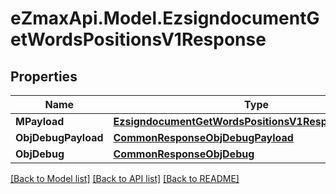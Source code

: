 
# eZmaxApi.Model.EzsigndocumentGetWordsPositionsV1Response

## Properties

Name | Type | Description | Notes
------------ | ------------- | ------------- | -------------
**MPayload** | [**EzsigndocumentGetWordsPositionsV1ResponseMPayload**](EzsigndocumentGetWordsPositionsV1ResponseMPayload.md) |  | 
**ObjDebugPayload** | [**CommonResponseObjDebugPayload**](CommonResponseObjDebugPayload.md) |  | [optional] 
**ObjDebug** | [**CommonResponseObjDebug**](CommonResponseObjDebug.md) |  | [optional] 

[[Back to Model list]](../README.md#documentation-for-models)
[[Back to API list]](../README.md#documentation-for-api-endpoints)
[[Back to README]](../README.md)


